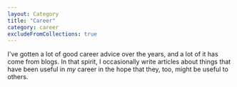 ```yaml
---
layout: Category
title: "Career"
category: career
excludeFromCollections: true
---
```


I've gotten a lot of good career advice over the years, and a lot of it has come from blogs. In that spirit, I occasionally write articles about things that have been useful in _my_ career in the hope that they, too, might be useful to others.
